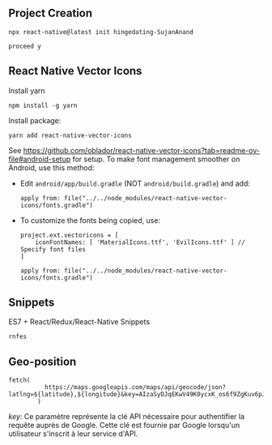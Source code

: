 ## Project Creation

```
npx react-native@latest init hingedating-SujanAnand

proceed y
```

## React Native Vector Icons

Install yarn
```
npm install -g yarn
```

Install package:
```
yarn add react-native-vector-icons
```

See https://github.com/oblador/react-native-vector-icons?tab=readme-ov-file#android-setup for setup.
To make font management smoother on Android, use this method:

* Edit `android/app/build.gradle` (NOT `android/build.gradle`) and add:
    ```
    apply from: file("../../node_modules/react-native-vector-icons/fonts.gradle")
    ```

* To customize the fonts being copied, use:
    ```
    project.ext.vectoricons = [
        iconFontNames: [ 'MaterialIcons.ttf', 'EvilIcons.ttf' ] // Specify font files
    ]

    apply from: file("../../node_modules/react-native-vector-icons/fonts.gradle")
    ```
## Snippets

ES7 + React/Redux/React-Native Snippets
```
rnfes
```

## Geo-position
```
fetch(
          https://maps.googleapis.com/maps/api/geocode/json?latlng=${latitude},${longitude}&key=AIzaSyDJqEKwV49K0ycxK_os6f9ZgKuv6pJHINA,
        )
```
*key*: Ce paramètre représente la clé API nécessaire pour authentifier la requête auprès de Google. Cette clé est fournie par Google lorsqu'un utilisateur s'inscrit à leur service d'API.